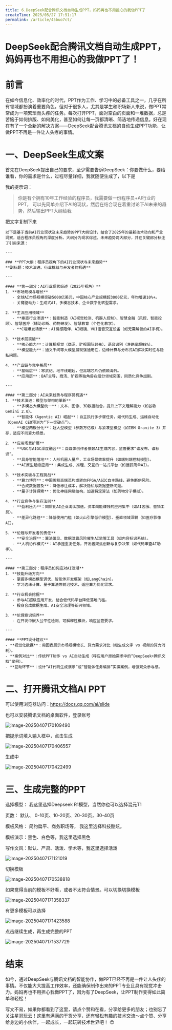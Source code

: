 ```yaml
---
title: 6.DeepSeek配合腾讯文档自动生成PPT，妈妈再也不用担心的我做PPT了
createTime: 2025/05/27 17:51:17
permalink: /article/45buo7ct/
---
```

# DeepSeek配合腾讯文档自动生成PPT，妈妈再也不用担心的我做PPT了！



# 前言

在如今信息化、效率化的时代，PPT作为工作、学习中的必备工具之一，几乎在所有领域都扮演着重要角色。但对于很多人，尤其是学生和职场新人来说，做PPT常常成为一项繁琐而头疼的任务。每次打开PPT，面对空白的页面和一堆数据，总是苦恼于如何排版、如何美化，甚至如何让每一页都清晰、简洁地传递信息。好在现在有了一个全新的解决方案——DeepSeek配合腾讯文档的自动生成PPT功能，让做PPT不再是一件让人头疼的事情。



# 一、DeepSeek生成文案



首先在DeepSeek提出自己的要求，至少需要告诉DeepSeek：你要做什么，要给谁看，你的需求是什么，过程尽量详细，我就随便生成了，以下是

我的提示词：

> 你是有个拥有10年工作经验的程序员，我需要做一份程序员+AI行业的PPT， 可以先简单介绍下AI的现状，然后在结合现在着重讨论下AI未来的趋势，然后输出PPT大纲给我

把文字复制下来

```
以下是基于当前AI行业现状及未来趋势的PPT大纲设计，结合了2025年的最新技术动向和产业洞察，适合程序员视角的深度分析。大纲分为现状综述、未来趋势两大部分，并在关键部分标注了引用来源：

---

### **PPT大纲：程序员视角下的AI行业现状与未来趋势**  
**副标题：技术演进、行业挑战与开发者的机遇**  

---

#### **第一部分：AI行业现状综述（2025年视角）**  
1. **市场规模与增长**  
   - 全球AI市场规模突破5000亿美元，中国核心产业规模超3000亿元，年均增速10%+。  
   - 关键驱动力：生成式AI、多模态技术、企业数字化转型需求。  

2. **主流应用领域**  
   - **垂直行业渗透**：智能制造（AI视觉检测、机器人控制）、智慧金融（风控、智能投顾）、智慧医疗（辅助诊断、药物研发）、智慧教育（个性化教学）。  
   - **C端爆发场景**：AI情感陪伴、AI眼镜、VUI语音交互设备（如无需解锁的AI手机）。  

3. **技术层突破**  
   - **核心能力**：计算机视觉（商汤、旷视国际领先）、语音识别（准确率超98%）。  
   - **模型能力**：通义千问等大模型展现强通用性，边缘计算与分布式AI解决实时性与隐私问题。  

4. **产业链与竞争格局**  
   - **基础层**：寒武纪、地平线崛起，但高端芯片仍依赖海外。  
   - **应用层**：BAT主导，商汤、旷视等独角兽在细分领域突围，同质化竞争加剧。  

---

#### **第二部分：AI未来趋势与程序员机遇**  
1. **技术演进：模型与架构的革新**  
   - **多模态大模型统一**：文本、图像、3D数据融合，提升上下文理解能力（如谷歌Gemini 2.0）。  
   - **智能体（Agentic AI）崛起**：自主执行多步骤任务，如代码生成、运维自动化（OpenAI CEO预测为“下一突破点”）。  
   - **模型两极分化**：超大型模型（参数万亿级）与紧凑型模型（如IBM Granite 3）并存，适应不同算力场景。  

2. **应用场景扩展**  
   - **UGC与AIGC深度融合**：自媒体创作者依赖AI生成内容，监管要求“谁发布、谁标识”。  
   - **具身智能落地**：人形机器人量产，工业场景效率提升（如端到端控制模型）。  
   - **AI原生超级应用**：集成生成、推理、交互的一站式平台（如搜狐简单AI）。  

3. **技术突破与工程挑战**  
   - **算力博弈**：中国囤积高端芯片或转向FPGA/ASIC自主路线，避免断供风险。  
   - **合成数据普及**：降低标注成本，解决隐私与数据垄断问题。  
   - **量子计算探索**：优化神经网络结构，加速特定算法（如药物分子模拟）。  

4. **行业竞争与生存法则**  
   - **盈利压力**：同质化AI企业淘汰加速，资本向能赚钱的应用集中（如AI客服、营销工具）。  
   - **差异化路径**：降低使用门槛（如火山引擎低价模型）、垂直领域深耕（如医疗影像AI）。  

5. **伦理与开发者的责任**  
   - **安全治理**：算法偏见、数据泄露风险催生AI监管工具（如内容标识系统）。  
   - **人机协作模式**：AI承担重复任务，开发者聚焦创新与复杂决策（如代码审查AI助手）。  

---

#### **第三部分：程序员如何应对AI浪潮**  
1. **技能升级方向**  
   - 掌握多模态模型调优、智能体开发框架（如LangChain）。  
   - 学习边缘计算、量子算法等前沿技术，适应算力优化需求。  

2. **行业机会挖掘**  
   - 参与AI超级应用开发，结合低代码平台降低落地门槛。  
   - 投身合成数据生成、AI安全治理等新兴领域。  

3. **伦理意识培养**  
   - 在开发中嵌入公平性检测、可解释性模块，响应监管要求。  

---

#### **PPT设计建议**  
- **视觉化数据**：用图表展示市场规模增长、算力需求对比（如生成文字 vs 视频的算力消耗）。  
- **案例对比**：传统PPT制作 vs AI自动生成（呼应用户原始需求中的“DeepSeek+腾讯文档”案例）。  
- **互动环节**：设计“AI代码生成演示”或“智能体任务编排”实操案例，增强观众参与感。  

```



# 二、打开腾讯文档AI PPT



可以使用浏览器访问：https://docs.qq.com/ai/slide

也可以安装腾讯文档的桌面软件，登录账号

![image-20250407170109490](https://imgoss.xgss.net/picgo/image-20250407170109490.png?aliyun)

把提示词填入输入框中，点击生成

![image-20250407170406557](https://imgoss.xgss.net/picgo/image-20250407170406557.png?aliyun)

生成中

![image-20250407170422499](https://imgoss.xgss.net/picgo/image-20250407170422499.png?aliyun)

# 三、生成完整的PPT

选择模型： 我这里选择Deepseek R1模型，当然你也可以选择混元T1

页数： 默认、 0-10页、10-20页、20-30页，30-40页

模板风格： 简约扁平、商务职场等， 我这里选择科技酷炫。

模板演示：黑色、白色等，我这里选择黑色

写作文风：默认、严肃、活泼、学术等，我这里选择活泼

![image-20250407171121019](https://imgoss.xgss.net/picgo/image-20250407171121019.png?aliyun)

切换模板

![image-20250407170538818](https://imgoss.xgss.net/picgo2025/image-20250407170538818.png?aliyun)

如果觉得当前的模板不好看，或者不太符合情景。可以切换切换模板

![image-20250407171358337](https://imgoss.xgss.net/picgo/image-20250407171358337.png?aliyun)

有更多模板可以选择

![image-20250407171423588](https://imgoss.xgss.net/picgo/image-20250407171423588.png?aliyun)

点击继续生成，再生成完整的PPT

![image-20250407171537729](https://imgoss.xgss.net/picgo/image-20250407171537729.png?aliyun)

# 结束

如今，通过DeepSeek与腾讯文档的智能协作，做PPT已经不再是一件让人头疼的事情。不仅能大大提高工作效率，还能确保制作出来的PPT专业且具有视觉冲击力。妈妈再也不用担心我做PPT了，因为有了DeepSeek，让PPT制作变得如此简单和轻松！

写文不易，如果你都看到了这里，请点个赞和在看，分享给更多的朋友；也别忘了关注星哥玩云！这里有满满的干货分享，还有轻松有趣的技术交流～点个赞、分享给身边的小伙伴，一起成长，一起玩转技术世界吧！ 😊

